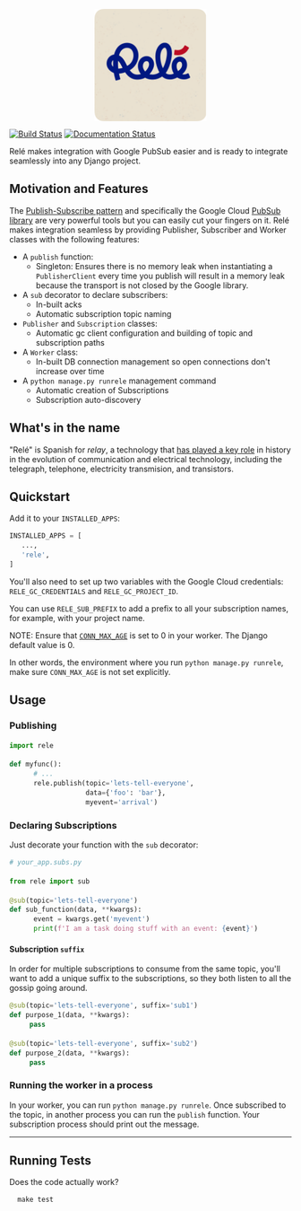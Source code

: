 <p align="center">
<img src="docs/_static/rele_logo.png" align="center" height="200">
</p>

[![Build Status](https://travis-ci.org/mercadona/rele.svg?branch=master)](https://travis-ci.org/mercadona/rele)
[![Documentation Status](https://readthedocs.org/projects/mercadonarele/badge/?version=latest)](https://mercadonarele.readthedocs.io/en/latest/?badge=latest)

Relé makes integration with Google PubSub easier and is ready to integrate seamlessly into any Django project.

## Motivation and Features

The [Publish-Subscribe pattern](https://en.wikipedia.org/wiki/Publish%E2%80%93subscribe_pattern) and specifically the Google Cloud [PubSub library](https://pypi.org/project/google-cloud-pubsub/) are very powerful tools but you can easily cut your fingers on it. Relé makes integration seamless by providing Publisher, Subscriber and Worker classes with the following features:

* A `publish` function:
  * Singleton: Ensures there is no memory leak when instantiating a `PublisherClient` every time you publish will result in a memory leak because the transport is not closed by the Google library.
* A `sub` decorator to declare subscribers:
  * In-built acks
  * Automatic subscription topic naming
* `Publisher` and `Subscription` classes:
  * Automatic gc client configuration and building of topic and subscription paths
* A `Worker` class:
  * In-built DB connection management so open connections don't increase over time
* A `python manage.py runrele` management command
  * Automatic creation of Subscriptions
  * Subscription auto-discovery

## What's in the name

"Relé" is Spanish for *relay*, a technology that [has played a key role](https://technicshistory.wordpress.com/2017/01/29/the-relay/) in history in the evolution of communication and electrical technology, including the telegraph, telephone, electricity transmision, and transistors.

## Quickstart

Add it to your `INSTALLED_APPS`:

```python
INSTALLED_APPS = [
   ...,
   'rele',
]
```

You'll also need to set up two variables with the Google Cloud credentials:
`RELE_GC_CREDENTIALS` and `RELE_GC_PROJECT_ID`.

You can use `RELE_SUB_PREFIX` to add a prefix to all your subscription names, for
example, with your project name.

NOTE: Ensure that [`CONN_MAX_AGE`](https://docs.djangoproject.com/en/2.2/ref/settings/#conn-max-age)
is set to 0 in your worker. The Django default value is 0.

In other words, the environment where you run `python manage.py runrele`,
make sure `CONN_MAX_AGE` is not set explicitly.

## Usage

### Publishing

```python
import rele

def myfunc():
      # ...
      rele.publish(topic='lets-tell-everyone',
                   data={'foo': 'bar'},
                   myevent='arrival')
```

### Declaring Subscriptions

Just decorate your function with the `sub` decorator:

```python
# your_app.subs.py

from rele import sub

@sub(topic='lets-tell-everyone')
def sub_function(data, **kwargs):
      event = kwargs.get('myevent')
      print(f'I am a task doing stuff with an event: {event}')
```

#### Subscription `suffix`

In order for multiple subscriptions to consume from the same topic, you'll want to add
a unique suffix to the subscriptions, so they both listen to all the gossip going around.

```python
@sub(topic='lets-tell-everyone', suffix='sub1')
def purpose_1(data, **kwargs):
     pass

@sub(topic='lets-tell-everyone', suffix='sub2')
def purpose_2(data, **kwargs):
     pass
```

### Running the worker in a process

In your worker, you can run `python manage.py runrele`. Once subscribed to
the topic, in another process you can run the `publish` function. Your subscription process
should print out the message.

----

## Running Tests

Does the code actually work?

      make test
